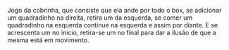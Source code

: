 Jogo da cobrinha, que consiste que ela ande por todo o box, se adicionar um quadradinho na direita, retira um da esquerda, se comer um quadradinho na esquerda continue na esquerda e assim por diante. E se acrescenta um no inicio, retira-se um no final para dar a ilusão de que a mesma está em movimento.